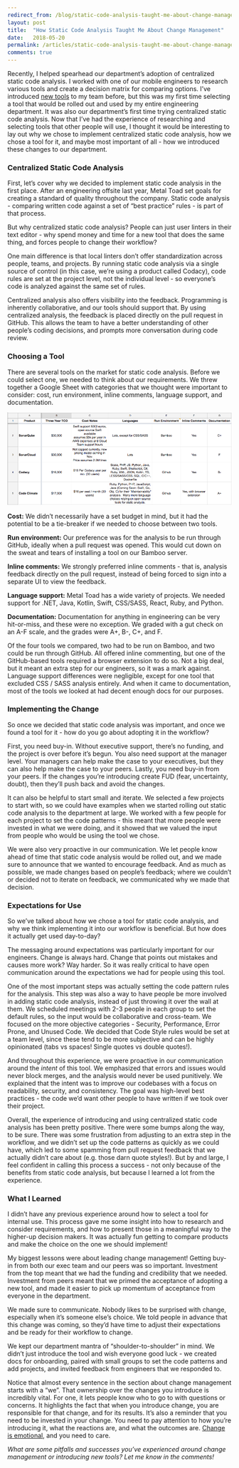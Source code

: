 ```yaml
---
redirect_from: /blog/static-code-analysis-taught-me-about-change-management
layout: post
title:  "How Static Code Analysis Taught Me About Change Management"
date:   2018-05-20
permalink: /articles/static-code-analysis-taught-me-about-change-management
comments: true
---
```


Recently, I helped spearhead our department’s adoption of centralized static code analysis. I worked with one of our mobile engineers to research various tools and create a decision matrix for comparing options. I’ve introduced [new tools](https://www.metaltoad.com/blog/backstopjs-part-deux-javascript-config-and-makefile) to my team before, but this was my first time selecting a tool that would be rolled out and used by my entire engineering department. It was also our department’s first time trying centralized static code analysis. Now that I’ve had the experience of researching and selecting tools that other people will use, I thought it would be interesting to lay out why we chose to implement centralized static code analysis, how we chose a tool for it, and maybe most important of all - how we introduced these changes to our department.

### Centralized Static Code Analysis

First, let’s cover why we decided to implement static code analysis in the first place. After an engineering offsite last year, Metal Toad set goals for creating a standard of quality throughout the company. Static code analysis - comparing written code against a set of “best practice” rules - is part of that process.

But why centralized static code analysis? People can just user linters in their text editor - why spend money and time for a new tool that does the same thing, and forces people to change their workflow?

One main difference is that local linters don’t offer standardization across people, teams, and projects. By running static code analysis via a single source of control (in this case, we’re using a product called Codacy), code rules are set at the project level, not the individual level - so everyone’s code is analyzed against the same set of rules.

Centralized analysis also offers visibility into the feedback. Programming is inherently collaborative, and our tools should support that. By using centralized analysis, the feedback is placed directly on the pull request in GitHub. This allows the team to have a better understanding of other people’s coding decisions, and prompts more conversation during code review.

### Choosing a Tool

There are several tools on the market for static code analysis. Before we could select one, we needed to think about our requirements. We threw together a Google Sheet with categories that we thought were important to consider: cost, run environment, inline comments, language support, and documentation.

![Screenshot of the decision matrix for choosing a static code analysis tool](../images/matrix.png)

**Cost:** We didn’t necessarily have a set budget in mind, but it had the potential to be a tie-breaker if we needed to choose between two tools.

**Run environment:** Our preference was for the analysis to be run through GitHub, ideally when a pull request was opened. This would cut down on the sweat and tears of installing a tool on our Bamboo server.

**Inline comments:** We strongly preferred inline comments - that is, analysis feedback directly on the pull request, instead of being forced to sign into a separate UI to view the feedback.

**Language support:** Metal Toad has a wide variety of projects. We needed support for .NET, Java, Kotlin, Swift, CSS/SASS, React, Ruby, and Python.

**Documentation:** Documentation for anything in engineering can be very hit-or-miss, and these were no exception. We graded with a gut check on an A-F scale, and the grades were A+, B-, C+, and F.

Of the four tools we compared, two had to be run on Bamboo, and two could be run through GitHub. All offered inline commenting, but one of the GitHub-based tools required a browser extension to do so. Not a big deal, but it meant an extra step for our engineers, so it was a mark against. Language support differences were negligible, except for one tool that excluded CSS / SASS analysis entirely. And when it came to documentation, most of the tools we looked at had decent enough docs for our purposes.

### Implementing the Change

So once we decided that static code analysis was important, and once we found a tool for it - how do you go about adopting it in the workflow?

First, you need buy-in. Without executive support, there’s no funding, and the project is over before it’s begun. You also need support at the manager level. Your managers can help make the case to your executives, but they can also help make the case to your peers. Lastly, you need buy-in from your peers. If the changes you’re introducing create FUD (fear, uncertainty, doubt), then they’ll push back and avoid the changes.

It can also be helpful to start small and iterate. We selected a few projects to start with, so we could have examples when we started rolling out static code analysis to the department at large. We worked with a few people for each project to set the code patterns - this meant that more people were invested in what we were doing, and it showed that we valued the input from people who would be using the tool we chose.

We were also very proactive in our communication. We let people know ahead of time that static code analysis would be rolled out, and we made sure to announce that we wanted to encourage feedback. And as much as possible, we made changes based on people’s feedback; where we couldn’t or decided not to iterate on feedback, we communicated why we made that decision.

### Expectations for Use

So we’ve talked about how we chose a tool for static code analysis, and why we think implementing it into our workflow is beneficial. But how does it actually get used day-to-day?

The messaging around expectations was particularly important for our engineers. Change is always hard. Change that points out mistakes and causes more work? Way harder. So it was really critical to have open communication around the expectations we had for people using this tool.

One of the most important steps was actually setting the code pattern rules for the analysis. This step was also a way to have people be more involved in adding static code analysis, instead of just throwing it over the wall at them. We scheduled meetings with 2-3 people in each group to set the default rules, so the input would be collaborative and cross-team. We focused on the more objective categories - Security, Performance, Error Prone, and Unused Code. We decided that Code Style rules would be set at a team level, since these tend to be more subjective and can be highly opinionated (tabs vs spaces! Single quotes vs double quotes!).

And throughout this experience, we were proactive in our communication around the *intent* of this tool. We emphasized that errors and issues would never block merges, and the analysis would never be used punitively. We explained that the intent was to improve our codebases with a focus on readability, security, and consistency. The goal was high-level best practices - the code we’d want other people to have written if we took over their project.

Overall, the experience of introducing and using centralized static code analysis has been pretty positive. There were some bumps along the way, to be sure. There was some frustration from adjusting to an extra step in the workflow, and we didn’t set up the code patterns as quickly as we could have, which led to some spamming from pull request feedback that we actually didn’t care about (e.g. those darn quote styles!). But by and large, I feel confident in calling this process a success - not only because of the benefits from static code analysis, but because I learned a lot from the experience.

### What I Learned

I didn’t have any previous experience around how to select a tool for internal use. This process gave me some insight into how to research and consider requirements, and how to present those in a meaningful way to the higher-up decision makers. It was actually fun getting to compare products and make the choice on the one we should implement!

My biggest lessons were about leading change management! Getting buy-in from both our exec team and our peers was so important. Investment from the top meant that we had the funding and credibility that we needed. Investment from peers meant that we primed the acceptance of adopting a new tool, and made it easier to pick up momentum of acceptance from everyone in the department.

We made sure to communicate. Nobody likes to be surprised with change, especially when it’s someone else’s choice. We told people in advance that this change was coming, so they’d have time to adjust their expectations and be ready for their workflow to change.

We kept our department mantra of “shoulder-to-shoulder” in mind. We didn’t just introduce the tool and wish everyone good luck - we created docs for onboarding, paired with small groups to set the code patterns and add projects, and invited feedback from engineers that we responded to.

Notice that almost every sentence in the section about change management starts with a “we”. That ownership over the changes you introduce is incredibly vital. For one, it lets people know who to go to with questions or concerns. It highlights the fact that when you introduce change, you are responsible for that change, and for its results. It’s also a reminder that you need to be invested in your change. You need to pay attention to how you’re introducing it, what the reactions are, and what the outcomes are. [Change is emotional](http://larahogan.me/blog/desk-moves), and you need to care.

*What are some pitfalls and successes you’ve experienced around change management or introducing new tools? Let me know in the comments!*
